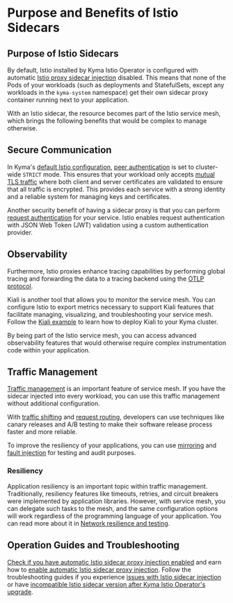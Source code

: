 # Purpose and Benefits of Istio Sidecars

## Purpose of Istio Sidecars

By default, Istio installed by Kyma Istio Operator is configured with automatic [Istio proxy sidecar injection](https://istio.io/docs/setup/kubernetes/additional-setup/sidecar-injection/) disabled. This means that none of the Pods of your workloads (such as deployments and StatefulSets, except any workloads in the `kyma-system` namespace) get their own sidecar proxy container running next to your application.

With an Istio sidecar, the resource becomes part of the Istio service mesh, which brings the following benefits that would be complex to manage otherwise.

## Secure Communication

In Kyma's [default Istio configuration](./00-40-overview-istio-setup.md), [peer authentication](https://istio.io/latest/docs/concepts/security/#peer-authentication) is set to cluster-wide `STRICT` mode. This ensures that your workload only accepts [mutual TLS traffic](https://www.cloudflare.com/learning/access-management/what-is-mutual-tls/) where both client and server certificates are validated to ensure that all traffic is encrypted. This provides each service with a strong identity and a reliable system for managing keys and certificates.

Another security benefit of having a sidecar proxy is that you can perform [request authentication](https://istio.io/latest/docs/reference/config/security/request_authentication/) for your service. Istio enables request authentication with JSON Web Token (JWT) validation using a custom authentication provider.

## Observability

Furthermore, Istio proxies enhance tracing capabilities by performing global tracing and forwarding the data to a tracing backend using the [OTLP protocol](https://opentelemetry.io/docs/reference/specification/protocol/).

Kiali is another tool that allows you to monitor the service mesh. You can configure Istio to export metrics necessary to support Kiali features that facilitate managing, visualizing, and troubleshooting your service mesh. Follow the [Kiali example](https://github.com/kyma-project/examples/tree/main/kiali) to learn how to deploy Kiali to your Kyma cluster.

By being part of the Istio service mesh, you can access advanced observability features that would otherwise require complex instrumentation code within your application.

## Traffic Management

[Traffic management](https://istio.io/latest/docs/concepts/traffic-management/) is an important feature of service mesh. If you have the sidecar injected into every workload, you can use this traffic management without additional configuration.

With [traffic shifting](https://istio.io/latest/docs/tasks/traffic-management/traffic-shifting/) and [request routing](https://istio.io/latest/docs/tasks/traffic-management/request-routing/), developers can use techniques like canary releases and A/B testing to make their software release process faster and more reliable.

To improve the resiliency of your applications, you can use [mirroring](https://istio.io/latest/docs/tasks/traffic-management/mirroring/) and [fault injection](https://istio.io/latest/docs/tasks/traffic-management/fault-injection/) for testing and audit purposes.

### Resiliency

Application resiliency is an important topic within traffic management. Traditionally, resiliency features like timeouts, retries, and circuit breakers were implemented by application libraries. However, with service mesh, you can delegate such tasks to the mesh, and the same configuration options will work regardless of the programming language of your application. You can read more about it in [Network resilience and testing](https://istio.io/latest/docs/concepts/traffic-management/#network-resilience-and-testing).

## Operation Guides and Troubleshooting

[Check if you have automatic Istio sidecar proxy injection enabled](./operation-guides/02-10-check-if-sidecar-injection-is-enabled.md) and earn how to [enable automatic Istio sidecar proxy injection](./operation-guides/02-20-enable-sidecar-injection.md). 
Follow the troubleshooting guides if you experience [issues with Istio sidecar injection](./troubleshooting/03-30-istio-no-sidecar.md) or have [incompatible Istio sidecar version after Kyma Istio Operator's upgrade](./troubleshooting/03-40-incompatible-istio-sidecar-version.md).
